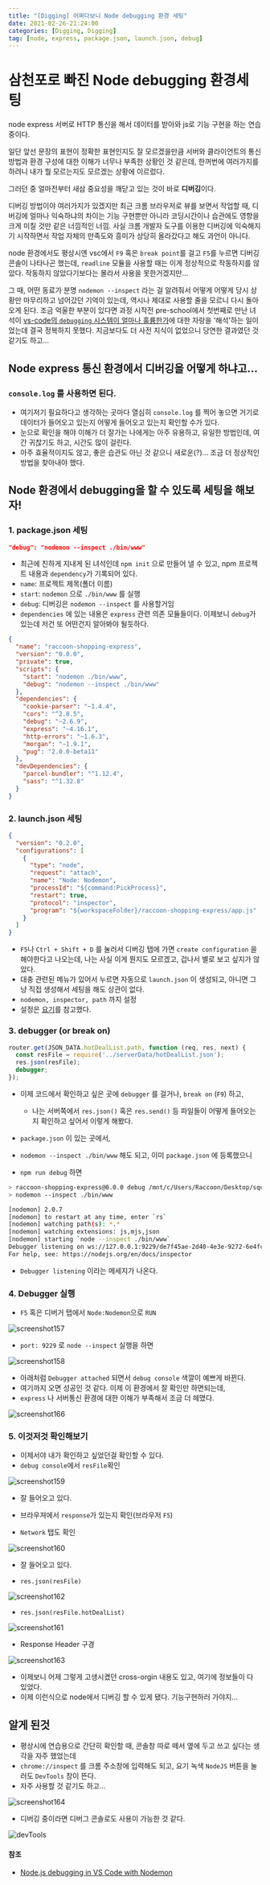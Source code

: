 ```yaml
---
title: "[Digging] 어쩌다보니 Node debugging 환경 세팅"
date: 2021-02-26-21:24:00
categories: [Digging, Digging]
tag: [node, express, package.json, launch.json, debug]
---
```


# 삼천포로 빠진 Node debugging 환경세팅



node express 서버로 HTTP 통신을 해서 데이터를 받아와 js로 기능 구현을 하는 연습중이다.

일단 앞선 문장의 표현이 정확한 표현인지도 잘 모르겠을만큼 서버와 클라이언트의 통신 방법과 환경 구성에 대한 이해가 너무나 부족한 상황인 것 같은데, 한꺼번에 여러가지를 하려니 내가 뭘 모르는지도 모르겠는 상황에 이르렀다.

그러던 중 얼마전부터 새삼 중요성을 깨닫고 있는 것이 바로 **디버깅**이다.

디버깅 방법이야 여러가지가 있겠지만 최근 크롬 브라우저로 뷰를 보면서 작업할 때, 디버깅에 얼마나 익숙하냐의 차이는 기능 구현뿐만 아니라 코딩시간이나 습관에도 영향을 크게 미칠 것만 같은 너낌적인 너낌.
사실 크롬 개발자 도구를 이용한 디버깅에 익숙해지기 시작하면서 작업 자체의 만족도와 흥미가 상당히 올라갔다고 해도 과언이 아니다.

node 환경에서도 평상시엔 vsc에서 `F9` 혹은 `break point`를 걸고 `F5`를 누르면 디버깅 콘솔이 나타나곤 했는데, `readline` 모듈을 사용할 때는 이게 정상적으로 작동하지를 않았다. 작동하지 않았다기보다는 몰라서 사용을 못한거겠지만...

그 때, 어떤 동료가 분명 `nodemon --inspect` 라는 걸 알려줘서 어떻게 어떻게 당시 상황만 마무리하고 넘어갔던 기억이 있는데, 역시나 제대로 사용할 줄을 모르니 다시 돌아오게 된다. 조금 억울한 부분이 있다면 과정 시작전 pre-school에서 첫번째로 만난 녀석이 [vs-code의 `debugging` 시스템이 얼마나 훌륭한가](https://code.visualstudio.com/docs/editor/debugging)에 대한 자랑을 '해석'하는 일이었는데 결국 정복하지 못했다. 지금보다도 더 사전 지식이 없었으니 당연한 결과였던 것 같기도 하고...





## Node express 통신 환경에서 디버깅을 어떻게 하냐고...



### `console.log` 를 사용하면 된다.

- 여기저기 필요하다고 생각하는 곳마다 열심히 `console.log` 를 찍어 놓으면 거기로 데이터가 들어오고 있는지 어떻게 들어오고 있는지 확인할 수가 있다.
- 눈으로 확인을 해야 이해가 더 잘가는 나에게는 아주 유용하고, 유일한 방법인데, 여간 귀찮기도 하고, 시간도 많이 걸린다.
- 아주 효율적이지도 않고, 좋은 습관도 아닌 것 같으니 새로운(?)... 조금 더 정상적인 방법을 찾아내야 했다.



## Node 환경에서 debugging을 할 수 있도록 세팅을 해보자!



### 1. package.json 세팅

```json
"debug": "nodemon --inspect ./bin/www"
```

- 최근에 친하게 지내게 된 녀석인데 `npm init` 으로 만들어 낼 수 있고, npm 프로젝트 내용과 `dependency`가 기록되어 있다.
- `name`: 프로젝트 제목(폴더 이름)
- `start`: `nodemon` 으로 `./bin/www` 를 실행
- `debug`: 디버깅은 `nodemon --inspect` 를 사용할거임
- `dependencies` 에 있는 내용은 `express` 관련 의존 모듈들이다. 이제보니 `debug`가 있는데 저건 또 어떤건지 알아봐야 될듯하다.

```json
{
  "name": "raccoon-shopping-express",
  "version": "0.0.0",
  "private": true,
  "scripts": {
    "start": "nodemon ./bin/www",
    "debug": "nodemon --inspect ./bin/www"
  },
  "dependencies": {
    "cookie-parser": "~1.4.4",
    "cors": "^2.8.5",
    "debug": "~2.6.9",
    "express": "~4.16.1",
    "http-errors": "~1.6.3",
    "morgan": "~1.9.1",
    "pug": "2.0.0-beta11"
  },
  "devDependencies": {
    "parcel-bundler": "^1.12.4",
    "sass": "^1.32.8"
  }
}

```



### 2. launch.json 세팅

```json
{
  "version": "0.2.0",
  "configurations": [
    {
      "type": "node",
      "request": "attach",
      "name": "Node: Nodemon",
      "processId": "${command:PickProcess}",
      "restart": true,
      "protocol": "inspector",
      "program": "${workspaceFolder}/raccoon-shopping-express/app.js"
    }
  ]
}

```

- `F5`나 `Ctrl + Shift + D` 를 눌러서 디버깅 탭에 가면 `create configuration` 을 해야한다고 나오는데, 나는 사실 이게 뭔지도 모르겠고, 겁나서 별로 보고 싶지가 않았다.
- 대충 관련된 메뉴가 있어서 누르면 자동으로 `launch.json` 이 생성되고, 아니면 그냥 직접 생성해서 세팅을 해도 상관이 없다.
- `nodemon, inspector, path` 까지 설정
- 설정은 [요기](https://github.com/microsoft/vscode-recipes/tree/master/nodemon)를 참고했다.





### 3. debugger (or break on)

```js
router.get(JSON_DATA.hotDealList.path, function (req, res, next) {
  const resFile = require('../serverData/hotDealList.json');
  res.json(resFile);
  debugger;
});
```

- 이제 코드에서 확인하고 싶은 곳에 `debugger` 를 걸거나, `break on` (`F9`) 하고,
  - 나는 서버쪽에서 `res.json()` 혹은 `res.send()` 등 파일들이 어떻게 들어오는지 확인하고 싶어서 이렇게 해봤다.

- `package.json` 이 있는 곳에서,
- `nodemon --inspect ./bin/www` 해도 되고, 이미 `package.json` 에 등록했으니
- `npm run debug` 하면

```bash
> raccoon-shopping-express@0.0.0 debug /mnt/c/Users/Raccoon/Desktop/squad_front/03-shopping/fe-w3-shopping/raccoon-shopping-express
> nodemon --inspect ./bin/www

[nodemon] 2.0.7
[nodemon] to restart at any time, enter `rs`
[nodemon] watching path(s): *.*
[nodemon] watching extensions: js,mjs,json
[nodemon] starting `node --inspect ./bin/www`
Debugger listening on ws://127.0.0.1:9229/de7f45ae-2d40-4e3e-9272-6e4fc035030b
For help, see: https://nodejs.org/en/docs/inspector
```

- `Debugger listening` 이라는 메세지가 나온다.



### 4. Debugger 실행

- `F5` 혹은 디버거 탭에서 `Node:Nodemon`으로 `RUN`

![screenshot157](https://user-images.githubusercontent.com/70361152/109273166-2e57ee80-7855-11eb-9b4c-f6735bc54cfb.png)



- `port: 9229` 로 `node --inspect` 실행을 하면 

![screenshot158](https://user-images.githubusercontent.com/70361152/109273168-2ef08500-7855-11eb-9ab7-84b5e72b91b5.png)



- 아래처럼 `Debugger attached` 되면서 `debug console` 색깔이 예쁘게 바뀐다.
- 여기까지 오면 성공인 것 같다. 이제 이 환경에서 잘 확인만 하면되는데,
- `express` 나 서버통신 환경에 대한 이해가 부족해서 조금 더 헤맸다.

![screenshot166](https://user-images.githubusercontent.com/70361152/109296953-894d0e00-7874-11eb-9a66-6a031ef7c7a3.png)



### 5. 이것저것 확인해보기

- 이제서야 내가 확인하고 싶었던걸 확인할 수 있다.
- `debug console`에서 `resFile`확인

![screenshot159](https://user-images.githubusercontent.com/70361152/109273556-b3db9e80-7855-11eb-84d6-4bc79b122c54.png)

- 잘 들어오고 있다.

- 브라우져에서 `response`가 있는지 확인(브라우저 `F5`)
- `Network` 탭도 확인

![screenshot160](https://user-images.githubusercontent.com/70361152/109273832-0fa62780-7856-11eb-978b-8660b1be83a8.png)

- 잘 들어오고 있다.



- `res.json(resFile)`

![screenshot162](https://user-images.githubusercontent.com/70361152/109274660-1bdeb480-7857-11eb-879d-432b35bd6351.png)



- `res.json(resFile.hotDealList)`

![screenshot161](https://user-images.githubusercontent.com/70361152/109274659-1aad8780-7857-11eb-9d49-f0d9c3a2d309.png)



- Response Header 구경

![screenshot163](https://user-images.githubusercontent.com/70361152/109274663-1bdeb480-7857-11eb-8f39-e2a52845a526.png)

- 이제보니 어제 그렇게 고생시켰던 cross-orgin 내용도 있고, 여기에 정보들이 다 있었다.
- 이제 이런식으로 node에서 디버깅 할 수 있게 됐다. 기능구현하러 가야지...





## 알게 된것



- 평상시에 연습용으로 간단히 확인할 때, 콘솔창 따로 떼서 옆에 두고 쓰고 싶다는 생각을 자주 했었는데
- `chrome://inspect` 를 크롬 주소창에 입력해도 되고, 요기 녹색 `NodeJS` 버튼을 눌러도 `DevTools` 창이 뜬다.
- 자주 사용할 것 같기도 하고...

![screenshot164](https://user-images.githubusercontent.com/70361152/109275098-a0313780-7857-11eb-8795-03319cf5ca79.png)



- 디버깅 중이라면 디버그 콘솔로도 사용이 가능한 것 같다.

![devTools](https://user-images.githubusercontent.com/70361152/109275563-42511f80-7858-11eb-8fd4-e39cfc706adb.gif)



#### 참조

- [Node.js debugging in VS Code with Nodemon](https://github.com/microsoft/vscode-recipes/tree/master/nodemon)